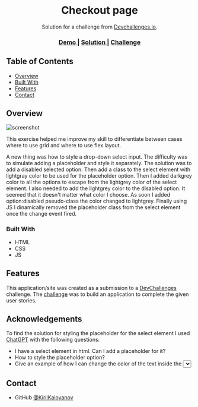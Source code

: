 <!-- Please update value in the {}  -->

<h1 align="center">Checkout page</h1>

<div align="center">
   Solution for a challenge from  <a href="http://devchallenges.io" target="_blank">Devchallenges.io</a>.
</div>

<div align="center">
  <h3>
    <a href="https://kirilkaloyanov.github.io/DevChallenges/responsive/06checkout-page/index.html">
      Demo
    </a>
    <span> | </span>
    <a href="https://github.com/KirilKaloyanov/DevChallenges/tree/main/responsive/06checkout-page">
      Solution
    </a>
    <span> | </span>
    <a href="https://devchallenges.io/challenges/0J1NxxGhOUYVqihwegfO">
      Challenge
    </a>
  </h3>
</div>

<!-- TABLE OF CONTENTS -->

## Table of Contents

- [Overview](#overview)
- [Built With](#built-with)
- [Features](#features)
- [Contact](#contact)

<!-- OVERVIEW -->

## Overview

![screenshot](https://i.ibb.co/99NGGjR/screenshot.png)

This exercise helped me improve my skill to differentiate between cases where to use grid and where to use flex layout. 

A new thing was how to style a drop-down select input. The difficulty was to simulate adding a placeholder and style it separately. The solution was to add a disabled selected option. Then add a class to the select element with lightgray color to be used for the placeholder option. Then I added darkgrey color to all the options to escape from the lightgrey color of the select element. I also needed to add the lightgrey color to the disabled option. It seemed that it doesn't matter what color I choose. As soon I added option:disabled pseudo-class the color changed to lightgrey. Finally using JS I dinamically removed the placeholder class from the select element once the change event fired.

### Built With

<!-- This section should list any major frameworks that you built your project using. Here are a few examples.-->

- HTML
- CSS
- JS

## Features

<!-- List the features of your application or follow the template. Don't share the figma file here :) -->

This application/site was created as a submission to a [DevChallenges](https://devchallenges.io/challenges) challenge. The [challenge](https://devchallenges.io/challenges/0J1NxxGhOUYVqihwegfO) was to build an application to complete the given user stories.


## Acknowledgements

<!-- This section should list any articles or add-ons/plugins that helps you to complete the project. This is optional but it will help you in the future. For exmpale -->

To find the solution for styling the placeholder for the select element I used [ChatGPT](https://chat.openai.com/) with the following questions:
- I have a select element in html. Can I add a placeholder for it?
- How to style the placeholder option?
- Give an example of how I can change the color of the text inside the <select> element when the placeholder is selected?

## Contact

- GitHub [@KirilKaloyanov](https://github.com/KirilKaloyanov)


